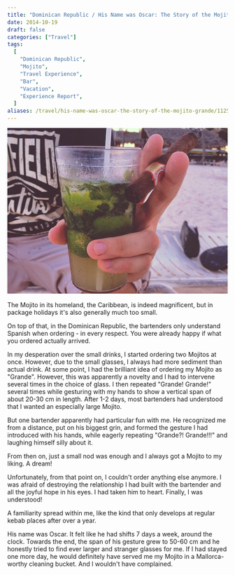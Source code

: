 ```yaml
---
title: "Dominican Republic / His Name was Oscar: The Story of the Mojito Grande"
date: 2014-10-19
draft: false
categories: ["Travel"]
tags:
  [
    "Dominican Republic",
    "Mojito",
    "Travel Experience",
    "Bar",
    "Vacation",
    "Experience Report",
  ]
aliases: /travel/his-name-was-oscar-the-story-of-the-mojito-grande/1125
---
```


![](dom.jpg)

The Mojito in its homeland, the Caribbean, is indeed magnificent, but in package holidays it's also generally much too small.

On top of that, in the Dominican Republic, the bartenders only understand Spanish when ordering - in every respect. You were already happy if what you ordered actually arrived.

In my desperation over the small drinks, I started ordering two Mojitos at once. However, due to the small glasses, I always had more sediment than actual drink. At some point, I had the brilliant idea of ordering my Mojito as "Grande". However, this was apparently a novelty and I had to intervene several times in the choice of glass. I then repeated "Grande! Grande!" several times while gesturing with my hands to show a vertical span of about 20-30 cm in length. After 1-2 days, most bartenders had understood that I wanted an especially large Mojito.

But one bartender apparently had particular fun with me. He recognized me from a distance, put on his biggest grin, and formed the gesture I had introduced with his hands, while eagerly repeating "Grande?! Grande!!!" and laughing himself silly about it.

From then on, just a small nod was enough and I always got a Mojito to my liking. A dream!

Unfortunately, from that point on, I couldn't order anything else anymore. I was afraid of destroying the relationship I had built with the bartender and all the joyful hope in his eyes. I had taken him to heart. Finally, I was understood!

A familiarity spread within me, like the kind that only develops at regular kebab places after over a year.

His name was Oscar. It felt like he had shifts 7 days a week, around the clock. Towards the end, the span of his gesture grew to 50-60 cm and he honestly tried to find ever larger and stranger glasses for me. If I had stayed one more day, he would definitely have served me my Mojito in a Mallorca-worthy cleaning bucket. And I wouldn't have complained.
